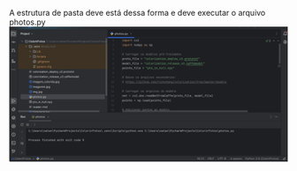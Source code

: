 A estrutura de pasta deve está dessa forma e deve executar o arquivo photos.py
<img src="/estruturas de pastas.png" alt="estruturas de pastas">
